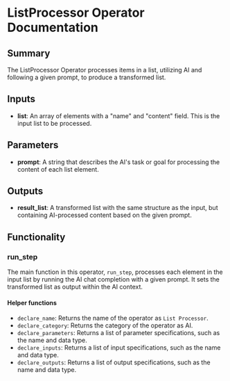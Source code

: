# ListProcessor Operator Documentation

## Summary
The ListProcessor Operator processes items in a list, utilizing AI and following a given prompt, to produce a transformed list.

## Inputs
- **list**: An array of elements with a "name" and "content" field. This is the input list to be processed.

## Parameters
- **prompt**: A string that describes the AI's task or goal for processing the content of each list element.

## Outputs
- **result_list**: A transformed list with the same structure as the input, but containing AI-processed content based on the given prompt.

## Functionality

### run_step
The main function in this operator, `run_step`, processes each element in the input list by running the AI chat completion with a given prompt. It sets the transformed list as output within the AI context.

#### Helper functions
- `declare_name`: Returns the name of the operator as `List Processor`.
- `declare_category`: Returns the category of the operator as AI.
- `declare_parameters`: Returns a list of parameter specifications, such as the name and data type.
- `declare_inputs`: Returns a list of input specifications, such as the name and data type.
- `declare_outputs`: Returns a list of output specifications, such as the name and data type.